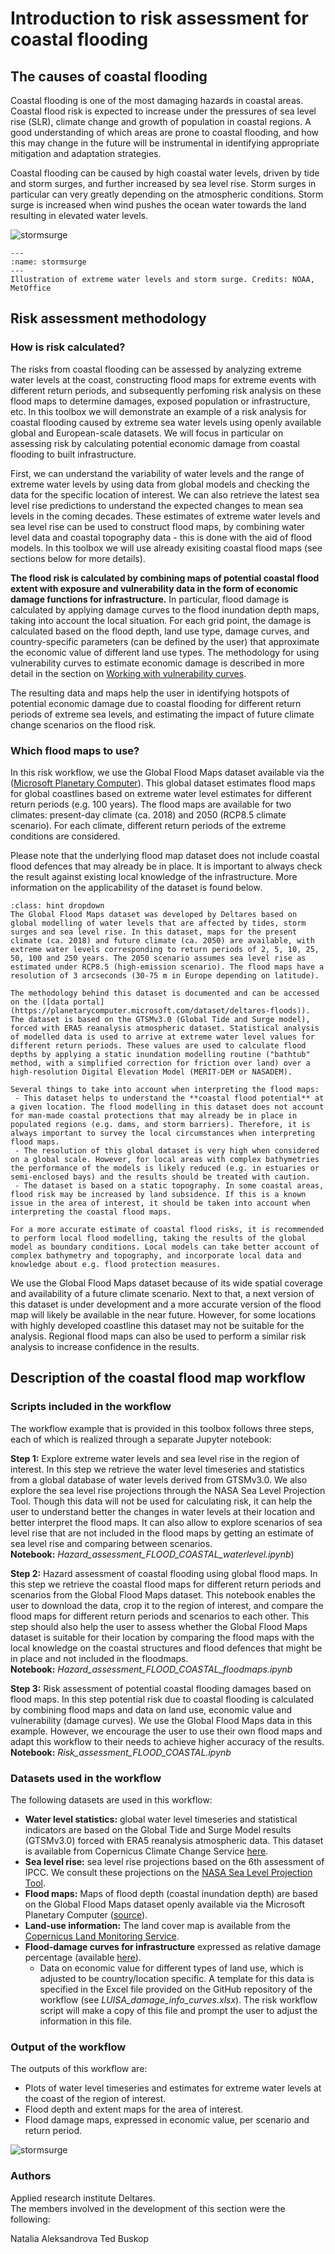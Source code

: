 # Introduction to risk assessment for coastal flooding

## The causes of coastal flooding

Coastal flooding is one of the most damaging hazards in coastal areas. Coastal flood risk is expected to increase under the pressures of sea level rise (SLR), climate change and growth of population in coastal regions. A good understanding of which areas are prone to coastal flooding, and how this may change in the future will be instrumental in identifying appropriate mitigation and adaptation strategies.

Coastal flooding can be caused by high coastal water levels, driven by tide and storm surges, and further increased by sea level rise. Storm surges in particular can very greatly depending on the atmospheric conditions. Storm surge is increased when wind pushes the ocean water towards the land resulting in elevated water levels. 

![stormsurge](../images/Coastal_flood_illustration_storm_surge_NOAA_MetOffice.jpg "Illustration")

```{figure} ../images/Coastal_flood_illustration_storm_surge_NOAA_MetOffice.jpg
---
:name: stormsurge
---
Illustration of extreme water levels and storm surge. Credits: NOAA, MetOffice
```

## Risk assessment methodology

### How is risk calculated?
The risks from coastal flooding can be assessed by analyzing extreme water levels at the coast, constructing flood maps for extreme events with different return periods, and subsequently perfoming risk analysis on these flood maps to determine damages, exposed population or infrastructure, etc. In this toolbox we will demonstrate an example of a risk analysis for coastal flooding caused by extreme sea water levels using openly available global and European-scale datasets. We will focus in particular on assessing risk by calculating potential economic damage from coastal flooding to built infrastructure.

First, we can understand the variability of water levels and the range of extreme water levels by using data from global models and checking the data for the specific location of interest. We can also retrieve the latest sea level rise predictions to understand the expected changes to mean sea levels in the coming decades. These estimates of extreme water levels and sea level rise can be used to construct flood maps, by combining water level data and coastal topography data - this is done with the aid of flood models. In this toolbox we will use already exisiting coastal flood maps (see sections below for more details).

**The flood risk is calculated by combining maps of potential coastal flood extent with exposure and vulnerability data in the form of economic damage functions for infrastructure.** In particular, flood damage is calculated by applying damage curves to the flood inundation depth maps, taking into account the local situation. For each grid point, the damage is calculated based on the flood depth, land use type, damage curves, and country-specific parameters (can be defined by the user) that approximate the economic value of different land use types. The methodology for using vulnerability curves to estimate economic damage is described in more detail in the section on [Working with vulnerability curves](https://handbook.climaax.eu/notebooks/workflows/vulnerability-curves-adjustment.html).

The resulting data and maps help the user in identifying hotspots of potential economic damage due to coastal flooding for different return periods of extreme sea levels, and estimating the impact of future climate change scenarios on the flood risk.

### Which flood maps to use?
In this risk workflow, we use the Global Flood Maps dataset available via the ([Microsoft Planetary Computer](https://planetarycomputer.microsoft.com/dataset/deltares-floods)). This global dataset estimates flood maps for global coastlines based on extreme water level estimates for different return periods (e.g. 100 years). The flood maps are available for two climates: present-day climate (ca. 2018) and 2050 (RCP8.5 climate scenario). For each climate, different return periods of the extreme conditions are considered.

Please note that the underlying flood map dataset does not include coastal flood defences that may already be in place. It is important to always check the result against existing local knowledge of the infrastructure. More information on the applicability of the dataset is found below.

```{admonition} Global Flood Maps dataset and its applicability for local risk assessment
:class: hint dropdown
The Global Flood Maps dataset was developed by Deltares based on global modelling of water levels that are affected by tides, storm surges and sea level rise. In this dataset, maps for the present climate (ca. 2018) and future climate (ca. 2050) are available, with extreme water levels corresponding to return periods of 2, 5, 10, 25, 50, 100 and 250 years. The 2050 scenario assumes sea level rise as estimated under RCP8.5 (high-emission scenario). The flood maps have a resolution of 3 arcseconds (30-75 m in Europe depending on latitude).

The methodology behind this dataset is documented and can be accessed on the ([data portal](https://planetarycomputer.microsoft.com/dataset/deltares-floods)). The dataset is based on the GTSMv3.0 (Global Tide and Surge model), forced with ERA5 reanalysis atmospheric dataset. Statistical analysis of modelled data is used to arrive at extreme water level values for different return periods. These values are used to calculate flood depths by applying a static inundation modelling routine ("bathtub" method, with a simplified correction for friction over land) over a high-resolution Digital Elevation Model (MERIT-DEM or NASADEM). 

Several things to take into account when interpreting the flood maps:
 - This dataset helps to understand the **coastal flood potential** at a given location. The flood modelling in this dataset does not account for man-made coastal protections that may already be in place in populated regions (e.g. dams, and storm barriers). Therefore, it is always important to survey the local circumstances when interpreting flood maps.
 - The resolution of this global dataset is very high when considered on a global scale. However, for local areas with complex bathymetries the performance of the models is likely reduced (e.g. in estuaries or semi-enclosed bays) and the results should be treated with caution.
 - The dataset is based on a static topography. In some coastal areas, flood risk may be increased by land subsidence. If this is a known issue in the area of interest, it should be taken into account when interpreting the coastal flood maps.

For a more accurate estimate of coastal flood risks, it is recommended to perform local flood modelling, taking the results of the global model as boundary conditions. Local models can take better account of complex bathymetry and topography, and incorporate local data and knowledge about e.g. flood protection measures.
```

We use the Global Flood Maps dataset because of its wide spatial coverage and availability of a future climate scenario. Next to that, a next version of this dataset is under development and a more accurate version of the flood map will likely be available in the near future. However, for some locations with highly developed coastline this dataset may not be suitable for the analysis. Regional flood maps can also be used to perform a similar risk analysis to increase confidence in the results. 

## Description of the coastal flood map workflow 

### Scripts included in the workflow
The workflow example that is provided in this toolbox follows three steps, each of which is realized through a separate Jupyter notebook:

**Step 1:** Explore extreme water levels and sea level rise in the region of interest. 
In this step we retrieve the water level timeseries and statistics from a global database of water levels derived from GTSMv3.0. We also explore the sea level rise projections through the NASA Sea Level Projection Tool. Though this data will not be used for calculating risk, it can help the user to understand better the changes in water levels at their location and better interpret the flood maps. It can also allow to explore scenarios of sea level rise that are not included in the flood maps by getting an estimate of sea level rise and comparing between scenarios.    
**Notebook:** *Hazard_assessment_FLOOD_COASTAL_waterlevel.ipynb*)  

**Step 2:** Hazard assessment of coastal flooding using global flood maps.
In this step we retrieve the coastal flood maps for different return periods and scenarios from the Global Flood Maps dataset. This notebook enables the user to download the data, crop it to the region of interest, and compare the flood maps for different return periods and scenarios to each other. This step should also help the user to assess whether the Global Flood Maps dataset is suitable for their location by comparing the flood maps with the local knowledge on the coastal structures and flood defences that might be in place and not included in the floodmaps.    
**Notebook:** *Hazard_assessment_FLOOD_COASTAL_floodmaps.ipynb*

**Step 3:** Risk assessment of potential coastal flooding damages based on flood maps.
In this step potential risk due to coastal flooding is calculated by combining flood maps and data on land use, economic value and vulnerability (damage curves). We use the Global Flood Maps data in this example. However, we encourage the user to use their own flood maps and adapt this workflow to their needs to achieve higher accuracy of the results.    
**Notebook:** *Risk_assessment_FLOOD_COASTAL.ipynb*
  
### Datasets used in the workflow

The following datasets are used in this workflow:
- **Water level statistics:** global water level timeseries and statistical indicators are based on the Global Tide and Surge Model results (GTSMv3.0) forced with ERA5 reanalysis atmospheric data. This dataset is available from Copernicus Climate Change Service [here](https://cds.climate.copernicus.eu/cdsapp#!/dataset/sis-water-level-change-timeseries-cmip6).  
- **Sea level rise:** sea level rise projections based on the 6th assessment of IPCC. We consult these projections on the [NASA Sea Level Projection Tool](https://sealevel.nasa.gov/data_tools/17). 
- **Flood maps:** Maps of flood depth (coastal inundation depth) are based on the Global Flood Maps dataset openly available via the Microsoft Planetary Computer ([source](https://planetarycomputer.microsoft.com/dataset/deltares-floods)). 
- **Land-use information:** The land cover map is available from the [Copernicus Land Monitoring Service](https://land.copernicus.eu/pan-european/corine-land-cover).
- **Flood-damage curves for infrastructure** expressed as relative damage percentage (available [here](https://publications.jrc.ec.europa.eu/repository/handle/JRC105688)).
   - Data on economic value for different types of land use, which is adjusted to be country/location specific. A template for this data is specified in the Excel file provided on the GitHub repository of the workflow (see *LUISA_damage_info_curves.xlsx*). The risk workflow script will make a copy of this file and prompt the user to adjust the information in this file.

### Output of the workflow

The outputs of this workflow are:
 - Plots of water level timeseries and estimates for extreme water levels at the coast of the region of interest.
 - Flood depth and extent maps for the area of interest.
 - Flood damage maps, expressed in economic value, per scenario and return period.

 ![stormsurge](../images/coastal-risk-workflow-output.png)

### Authors
Applied research institute Deltares.  
The members involved in the development of this section were the following:

Natalia Aleksandrova
Ted Buskop



